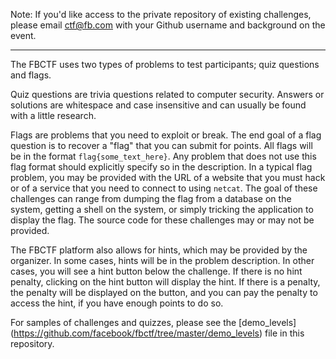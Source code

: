 Note: If you'd like access to the private repository of existing challenges, please email ctf@fb.com with your Github username and background on the event. 

----------------------------------------------------------------------------------------------------------------------------
The FBCTF uses two types of problems to test participants; quiz questions and flags.

Quiz questions are trivia questions related to computer security. Answers or solutions are whitespace and case insensitive and can usually be found with a little research.

Flags are problems that you need to exploit or break. The end goal of a flag question is to recover a "flag" that you can submit for points. All flags will be in the format `flag{some_text_here}`. Any problem that does not use this flag format should explicitly specify so in the description. In a typical flag problem, you may be provided with the URL of a website that you must hack or of a service that you need to connect to using `netcat`. The goal of these challenges can range from dumping the flag from a database on the system, getting a shell on the system, or simply tricking the application to display the flag. The source code for these challenges may or may not be provided.

The FBCTF platform also allows for hints, which may be provided by the organizer. In some cases, hints will be in the problem description. In other cases, you will see a hint button below the challenge. If there is no hint penalty, clicking on the hint button will display the hint. If there is a penalty, the penalty will be displayed on the button, and you can pay the penalty to access the hint, if you have enough points to do so.

For samples of challenges and quizzes, please see the [demo_levels] (https://github.com/facebook/fbctf/tree/master/demo_levels) file in this repository. 
